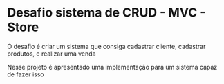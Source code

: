 # Desafio sistema de CRUD - MVC - Store

O desafio é criar um sistema que consiga cadastrar cliente, cadastrar produtos, e realizar uma
venda

Nesse projeto é apresentado uma implementação para um sistema capaz de fazer isso
